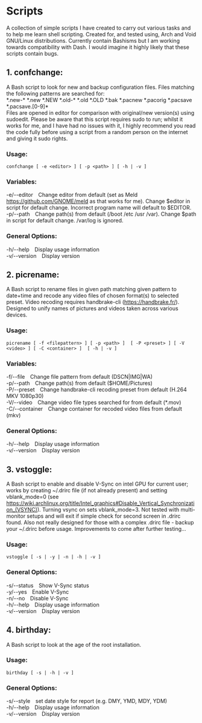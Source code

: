 # Scripts
A collection of simple scripts I have created to carry out various tasks and to help me learn shell scripting. Created for, and tested using, Arch and Void GNU/Linux distributions. Currently contain Bashisms but I am working towards compatibility with Dash. I would imagine it highly likely that these scripts contain bugs.  
  
## 1. confchange:  
A Bash script to look for new and backup configuration files. Files matching the following patterns are searched for:  
\*.new-\* \*.new \*.NEW \*.old-\* \*.old \*.OLD \*.bak \*.pacnew \*.pacorig \*.pacsave \*.pacsave.[0-9]*  
Files are opened in editor for comparison with original/new version(s) using sudoedit. Please be aware that this script requires sudo to run; whilst it works for me, and I have had no issues with it, I highly recommend you read the code fully before using a script from a random person on the internet and giving it sudo rights.  
### Usage: 
```
confchange [ -e <editor> ] [ -p <path> ] [ -h | -v ]  
```
### Variables:  
  -e/--editor&emsp;Change editor from default (set as Meld https://github.com/GNOME/meld as that works for me). Change $editor in script for default change. Incorrect program name will default to $EDITOR.  
  -p/--path&emsp;Change path(s) from default (/boot /etc /usr /var). Change $path in script for default change. /var/log is ignored.  
### General Options:  
  -h/--help&emsp;Display usage information  
  -v/--version&emsp;Display version
  
## 2. picrename:  
A Bash script to rename files in given path matching given pattern to date+time and recode any video files of chosen format(s) to selected preset. Video recoding requires handbrake-cli (https://handbrake.fr/). Designed to unify names of pictures and videos taken across various devices.  
### Usage:  
```
picrename [ -f <filepattern> ] [ -p <path> ]  [ -P <preset> ] [ -V <video> ] [ -C <container> ]  [ -h | -v ]  
```
### Variables:  
  -f/--file&emsp;Change file pattern from default (DSCN|IMG|WA)  
  -p/--path&emsp;Change path(s) from default ($HOME/Pictures)  
  -P/--preset&emsp;Change handbrake-cli recoding preset from default (H.264 MKV 1080p30)  
  -V/--video&emsp;Change video file types searched for from default (\*.mov)  
  -C/--container&emsp;Change container for recoded video files from default (mkv)  
### General Options:  
  -h/--help&emsp;Display usage information  
  -v/--version&emsp;Display version  

## 3. vstoggle:  
A Bash script to enable and disable V-Sync on intel GPU for current user; works by creating ~/.drirc file (if not already present) and setting vblank_mode=0 (see https://wiki.archlinux.org/title/Intel_graphics#Disable_Vertical_Synchronization_(VSYNC)). Turning vsync on sets vblank_mode=3. Not tested with multi-monitor setups and will exit if simple check for second screen in .drirc found. Also not really designed for those with a complex .drirc file - backup your ~/.drirc before usage. Improvements to come after further testing...    
### Usage: 
```
vstoggle [ -s | -y | -n | -h | -v ]  
```
### General Options:  
  -s/--status&emsp;Show V-Sync status  
  -y/--yes&emsp;Enable V-Sync  
  -n/--no&emsp;Disable V-Sync  
  -h/--help&emsp;Display usage information  
  -v/--version&emsp;Display version
  
  ## 4. birthday:  
A Bash script to look at the age of the root installation.    
### Usage: 
```
birthday [ -s | -h | -v ]  
```
### General Options:   
  -s/--style&emsp;set date style for report (e.g. DMY, YMD, MDY, YDM)  
  -h/--help&emsp;Display usage information  
  -v/--version&emsp;Display version
